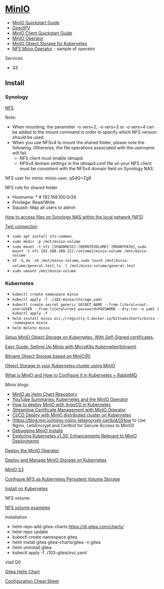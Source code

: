 # [MinIO](https://min.io/)

* [MinIO Quickstart Guide](https://github.com/minio/minio)
* [DirectPV](https://github.com/minio/directpv)
* [MinIO Client Quickstart Guide](https://github.com/minio/mc)
* [MinIO Operator](https://github.com/minio/operator/blob/master/README.md)
* [MinIO Object Storage for Kubernetes](https://min.io/docs/minio/kubernetes/upstream/index.html)
* [NFS Minio Operator](https://github.com/greenstatic/nfs-minio-operator) - sample of operator

Services

* S3

## Install

### Synology

[NFS](https://kb.synology.com/en-af/DSM/help/DSM/AdminCenter/file_winmacnfs_nfs?version=7)

Note:

* When mounting, the parameter -o vers=2, -o vers=3 or -o vers=4 can be added to the mount command in order to specify which NFS version should be used.
* When you use NFSv4 to mount the shared folder, please note the following. Otherwise, the file operations associated with the username will fail.
  * NFS client must enable idmapd.
  * NFSv4 domain settings in the idmapd.conf file on your NFS client must be consistent with the NFSv4 domain field on Synology NAS.

NFS user for minio: minio-user, qS4G+Zg9

NFS rule for shared folder

* Hostname: * # 192.168.100.0/24
* Privilege: Read/Write
* Squash: Map all users to admin

[How to access files on Synology NAS within the local network (NFS)](https://kb.synology.com/en-ca/DSM/tutorial/How_to_access_files_on_Synology_NAS_within_the_local_network_NFS)

[Test connection](https://linux.die.net/man/5/nfs)

* `sudo apt install nfs-common`
* `sudo mkdir -p /mnt/minio-volume`
* `sudo mount -t nfs [IPADDRESS]:[REMOTEVOLUME] [MOUNTPATH]`, `sudo mount -t nfs 192.168.100.221:/volume1/minio-volume /mnt/minio-volume`
* `df -h`, `du -sh /mnt/minio-volume`, `sudo touch /mnt/minio-volume/general.test`, `ls -l /mnt/minio-volume/general.test`
* `sudo umount /mnt/minio-volume`

### Kubernetes

* `kubectl create namespace minio`
* `kubectl apply -f ./102-minio/storage.yaml`
* `kubectl create secret generic SECRET_NAME --from-literal=root-user=USER --from-literal=root-password=PASSWORD --dry-run -o yaml | kubectl apply -f -`
* `helm install minio oci://registry-1.docker.io/bitnamicharts/minio --namespace minio`
* `helm delete minio`

[Setup MinIO Object Storage on Kubernetes. With Self-Signed certificates.](https://appdev24.com/pages/62/setup-minio-object-storage-on-kubernetes)

[Easy Guide: Setting Up Minio with MicroK8s Kubernetes(bitnami)](https://medium.com/@kapincev/easy-guide-setting-up-minio-with-microk8s-kubernetes-321048d901ac)

[Bitnami Object Storage based on MinIO(R)](https://github.com/bitnami/charts/tree/main/bitnami/minio)

[Object Storage in your Kubernetes cluster using MinIO](https://medium.com/@martin.hodges/object-storage-in-your-kubernetes-cluster-using-minio-ad838decd9ce)

[What is MinIO and How to Configure It in Kubernetes + RabbitMQ](https://faun.pub/what-is-minio-and-how-to-configure-it-in-kubernetes-18072ac80fb2)

Minio blogs

* [MinIO as Helm Chart Repository](https://blog.min.io/helm-chart-repository/)
* [YouTube Summaries: Kubernetes and the MinIO Operator](https://blog.min.io/youtube-summaries-kubernetes-and-the-minio-operator/)
* [How to deploy MinIO with ArgoCD in Kubernetes](https://blog.min.io/deploy-minio-with-argocd-in-kubernetes/)
* [Streamline Certificate Management with MinIO Operator](https://blog.min.io/certificate-management-minio-operator/)
* [CI/CD Deploy with MinIO distributed cluster on Kubernetes](https://blog.min.io/ci-cd-distributed-cluster-kubernetes/)
* [https://blog.min.io/minio-nginx-letsencrypt-certbot/](How to Use Nginx, LetsEncrypt and Certbot for Secure Access to MinIO)
* [Debugging MinIO Installs](https://blog.min.io/debugging-minio-installs/)
* [Exploring Kubernetes v1.30: Enhancements Relevant to MinIO Deployments](https://blog.min.io/kubernetes-v1-30-enhancements/)


[Deploy the MinIO Operator](https://min.io/docs/minio/kubernetes/upstream/operations/installation.html)

[Deploy and Manage MinIO Storage on Kubernetes](https://computingforgeeks.com/deploy-and-manage-minio-storage-on-kubernetes/)

[MinIO S3](https://github.com/sleighzy/k3s-minio-deployment)

[Configure NFS as Kubernetes Persistent Volume Storage]()

[Install on Kubernetes](https://docs.gitea.com/installation/install-on-kubernetes)

NFS volume

[NFS volume examples](https://github.com/kubernetes/examples/tree/master/staging/volumes/nfs)

Installation
* helm repo add gitea-charts https://dl.gitea.com/charts/
* helm repo update
* kubectl create namespace gitea
* helm install gitea gitea-charts/gitea -n gitea
* helm uninstall gitea
* kubectl apply -f ./103-gitea/svc.yaml

vlad Q0

[Gitea Helm Chart](https://gitea.com/gitea/helm-chart/)

[Configuration Cheat Sheet](https://docs.gitea.com/administration/config-cheat-sheet)
